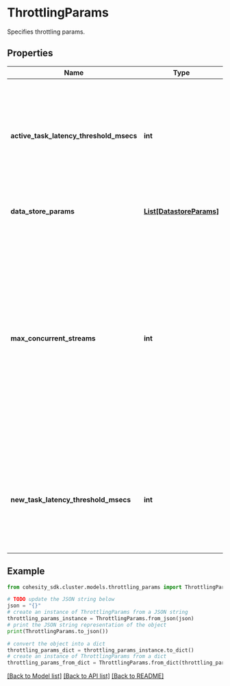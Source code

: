 # ThrottlingParams

Specifies throttling params.

## Properties

Name | Type | Description | Notes
------------ | ------------- | ------------- | -------------
**active_task_latency_threshold_msecs** | **int** | If the latency of a datastore is above this value, then an existing backup task that uses the datastore will start getting throttled. | [optional] 
**data_store_params** | [**List[DatastoreParams]**](DatastoreParams.md) | Specifies datastore specific parameters. | [optional] 
**max_concurrent_streams** | **int** | If this value is &gt; 0 and the number of streams concurrently active on a datastore is equal to it, then any further requests to access the datastore would be denied until the number of active streams reduces. This applies for all the datastores in the specified host. | [optional] 
**new_task_latency_threshold_msecs** | **int** | If the latency of a datastore is above this value, then a new backup task that uses the datastore won&#39;t be started. | [optional] 

## Example

```python
from cohesity_sdk.cluster.models.throttling_params import ThrottlingParams

# TODO update the JSON string below
json = "{}"
# create an instance of ThrottlingParams from a JSON string
throttling_params_instance = ThrottlingParams.from_json(json)
# print the JSON string representation of the object
print(ThrottlingParams.to_json())

# convert the object into a dict
throttling_params_dict = throttling_params_instance.to_dict()
# create an instance of ThrottlingParams from a dict
throttling_params_from_dict = ThrottlingParams.from_dict(throttling_params_dict)
```
[[Back to Model list]](../README.md#documentation-for-models) [[Back to API list]](../README.md#documentation-for-api-endpoints) [[Back to README]](../README.md)


